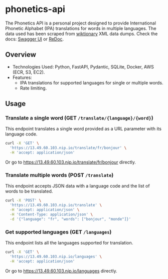 # phonetics-api

The Phonetics API is a personal project designed to provide International Phonetic Alphabet (IPA) translations for words in multiple languages. The data used has been scraped from [wiktionary](https://www.wiktionary.org/) XML data dumps. Check the docs: [Swagger UI](https://13.49.60.103.nip.io/docs) or [ReDoc](https://13.49.60.103.nip.io/redoc).

## Overview

* Technologies Used: Python, FastAPI, Pydantic, SQLite, Docker, AWS (ECR, S3, EC2).
* Features:
    * IPA translations for supported languages for single or multiple words.
    * Rate limiting.


## Usage

### Translate a single word (GET `/translate/{language}/{word}`)

This endpoint translates a single word provided as a URL parameter with its language code.

```bash
curl -X 'GET' \
  'https://13.49.60.103.nip.io/translate/fr/bonjour' \
  -H 'accept: application/json'
```

Or go to https://13.49.60.103.nip.io/translate/fr/bonjour directly.

### Translate multiple words (POST `/translate`)

This endpoint accepts JSON data with a language code and the list of words to be translated.

```bash
curl -X 'POST' \
  'https://13.49.60.103.nip.io/translate' \
  -H 'accept: application/json' \
  -H 'Content-Type: application/json' \
  -d '{"language": "fr", "words": ["bonjour", "monde"]}'
```

### Get supported languages (GET `/languages`)

This endpoint lists all the languages supported for translation.

```bash
curl -X 'GET' \
  'https://13.49.60.103.nip.io/languages' \
  -H 'accept: application/json'
```
Or go to https://13.49.60.103.nip.io/languages directly.

